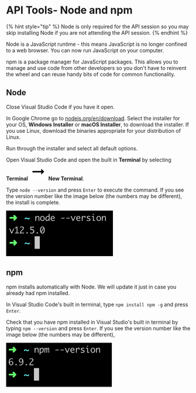 # API Tools- Node and npm

{% hint style="tip" %}
Node is only required for the API session so you may skip installing Node if you are not attending the API session.
{% endhint %}

Node is a JavaScript runtime - this means JavaScript is no longer confined to a web browser.  You can now run JavaScript on your computer.

npm is a package manager for JavaScript packages.  This allows you to manage and use code from other developers so you don't have to reinvent the wheel and can reuse handy bits of code for common functionality.

## Node
Close Visual Studio Code if you have it open.

In Google Chrome go to [nodejs.org/en/download](https://nodejs.org/en/download). Select the installer for your OS, **Windows Installer** or **macOS Installer**, to download the installer. If you use Linux, download the binaries appropriate for your distribution of Linux.

Run through the installer and select all default options.

Open Visual Studio Code and open the built in **Terminal** by selecting **Terminal** ![](../assets/arrow-right.svg) **New Terminal**. 

Type `node --version` and press `Enter` to execute the command. If you see the version number like the image below (the numbers may be different), the install is complete. 

![](./images/node-version.png)

## npm

npm installs automatically with Node. We will update it just in case you already had npm installed.

In Visual Studio Code's built in terminal, type `npm install npm -g` and press `Enter`.

Check that you have npm installed in Visual Studio's built in terminal by typing `npm --version` and press `Enter`. If you see the version number like the image below (the numbers may be different), 

![](./images/npm-version.png)
